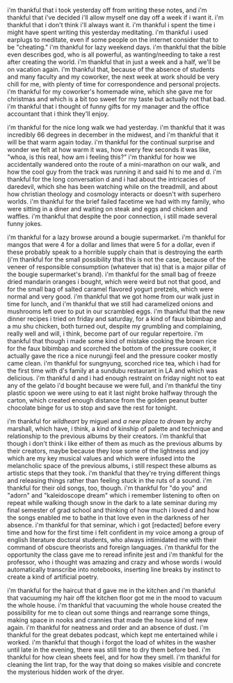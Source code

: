 i'm thankful that i took yesterday off from writing these notes, and i'm thankful that i've decided i'll allow myself one day off a week if i want it. i'm thankful that i don't think i'll always want it. i'm thankful i spent the time i might have spent writing this yesterday meditating. i'm thankful i used earplugs to meditate, even if some people on the internet consider that to be "cheating." i'm thankful for lazy weekend days. i'm thankful that the bible even describes god, who is all powerful, as wanting/needing to take a rest after creating the world. i'm thankful that in just a week and a half, we'll be on vacation again. i'm thankful that, because of the absence of students and many faculty and my coworker, the next week at work should be very chill for me, with plenty of time for correspondence and personal projects. i'm thankful for my coworker's homemade wine, which she gave me for christmas and which is a bit too sweet for my taste but actually not that bad. i'm thankful that i thought of funny gifts for my manager and the office accountant that i think they'll enjoy.

i'm thankful for the nice long walk we had yesterday. i'm thankful that it was incredibly 66 degrees in december in the midwest, and i'm thankful that it will be that warm again today. i'm thankful for the continual surprise and wonder we felt at how warm it was, how every few seconds it was like, "whoa, is this real, how am i feeling this?" i'm thankful for how we accidentally wandered onto the route of a mini-marathon on our walk, and how the cool guy from the track was running it and said hi to me and d. i'm thankful for the long conversation d and i had about the intricacies of daredevil, which she has been watching while on the treadmill, and about how christian theology and cosmology interacts or doesn't with superhero worlds. i'm thankful for the brief failed facetime we had with my family, who were sitting in a diner and waiting on steak and eggs and chicken and waffles. i'm thankful that despite the poor connection, i still made several funny jokes.

i'm thankful for a lazy browse around a bougie supermarket. i'm thankful for mangos that were 4 for a dollar and limes that were 5 for a dollar, even if these probably speak to a horrible supply chain that is destroying the earth (i'm thankful for the small possibility that this is not the case, because of the veneer of responsible consumption (whatever that is) that is a major pillar of the bougie supermarket's brand). i'm thankful for the small bag of freeze dried mandarin oranges i bought, which were weird but not that good, and for the small bag of salted caramel flavored yogurt pretzels, which were normal and very good. i'm thankful that we got home from our walk just in time for lunch, and i'm thankful that we still had caramelized onions and mushrooms left over to put in our scrambled eggs. i'm thankful that the new dinner recipes i tried on friday and saturday, for a kind of faux bibimbap and a mu shu chicken, both turned out, despite my grumbling and complaining, really well and will, i think, become part of our regular repertoire. i'm thankful that though i made some kind of mistake cooking the brown rice for the faux bibimbap and scorched the bottom of the pressure cooker, it actually gave the rice a nice nurungji feel and the pressure cooker mostly came clean. i'm thankful for sungnyung, scorched rice tea, which i had for the first time with d's family at a sundubu restaurant in LA and which was delicious. i'm thankful d and i had enough restraint on friday night not to eat any of the gelato i'd bought because we were full, and i'm thankful the tiny plastic spoon we were using to eat it last night broke halfway through the carton, which created enough distance from the golden peanut butter chocolate binge for us to stop and save the rest for tonight.

i'm thankful for _wildheart_ by miguel and _a new place to drown_ by archy marshall, which have, i think, a kind of kinship of palette and technique and relationship to the previous albums by their creators. i'm thankful that though i don't think i like either of them as much as the previous albums by their creators, maybe because they lose some of the lightness and joy which are my key musical values and which were infused into the melancholic space of the previous albums, i still respect these albums as artistic steps that they took. i'm thankful that they're trying different things and releasing things rather than feeling stuck in the ruts of a sound. i'm thankful for their old songs, too, though. i'm thankful for "do you" and "adorn" and "kaleidoscope dream" which i remember listening to often on repeat while walking though snow in the dark to a late seminar during my final semester of grad school and thinking of how much i loved d and how the songs enabled me to bathe in that love even in the darkness of her absence. i'm thankful for that seminar, which i got [redacted] before every time and how for the first time i felt confident in my voice among a group of english literature doctoral students, who always intimidated me with their command of obscure theorists and foreign languages. i'm thankful for the opportunity the class gave me to reread infinite jest and i'm thankful for the professor, who i thought was amazing and crazy and whose words i would automatically transcribe into notebooks, inserting line breaks by instinct to create a kind of artificial poetry.

i'm thankful for the haircut that d gave me in the kitchen and i'm thankful that vacuuming my hair off the kitchen floor got me in the mood to vacuum the whole house. i'm thankful that vacuuming the whole house created the possibility for me to clean out some things and rearrange some things, making space in nooks and crannies that made the house kind of new again. i'm thankful for neatness and order and an absence of dust. i'm thankful for the great debates podcast, which kept me entertained while i worked. i'm thankful that though i forgot the load of whites in the washer until late in the evening, there was still time to dry them before bed. i'm thankful for how clean sheets feel, and for how they smell. i'm thankful for cleaning the lint trap, for the way that doing so makes visible and concrete the mysterious hidden work of the dryer.
